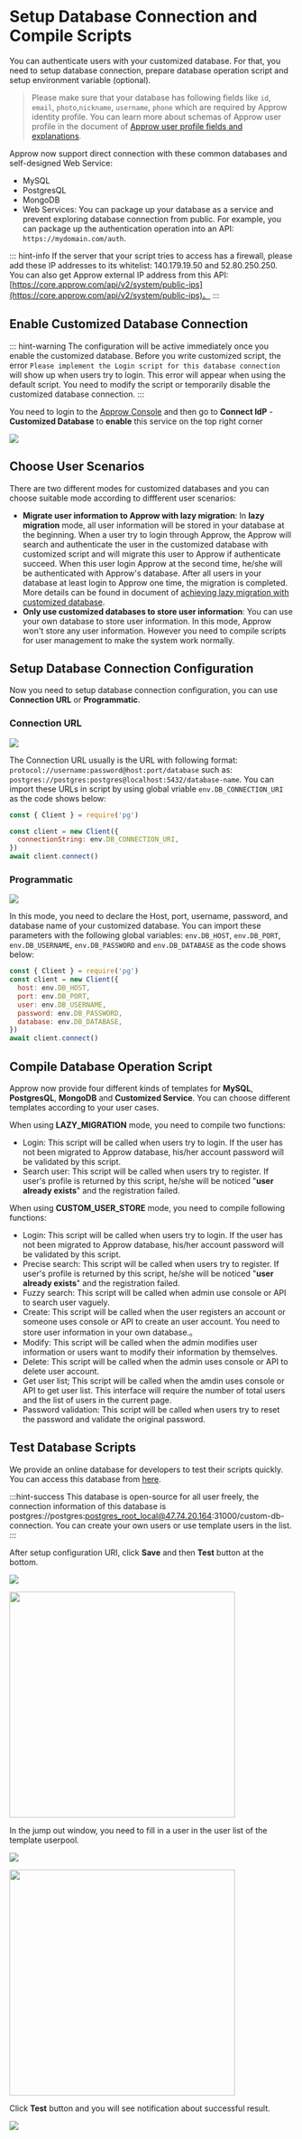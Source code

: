 # Setup Database Connection and Compile Scripts

<LastUpdated/>

<!-- ::: hint-warning
只有**企业版**用户能够使用连接自定义数据库功能，详情请见 [https://authing.cn/pricing](https://authing.cn/pricing)。如果你想试用，请联系 176-0250-2507 或 xuziqiang@authing.cn。
::: -->

You can authenticate users with your customized database. For that, you need to setup database connection, prepare database operation script and setup environment variable (optional).

> Please make sure that your database has following fields like `id`, `email`, `photo`,`nickname`, `username`, `phone` which are required by Approw identity profile. You can learn more about schemas of Approw user profile in the document of [Approw user profile fields and explanations](/en/guides/user/user-profile.md).

Approw now support direct connection with these common databases and self-designed Web Service:

- MySQL
- PostgresQL
- MongoDB
- Web Services: You can package up your database as a service and prevent exploring database connection from public. For example, you can package up the authentication operation into an API: `https://mydomain.com/auth`.

::: hint-info
If the server that your script tries to access has a firewall, please add these IP addresses to its whitelist: 140.179.19.50 and 52.80.250.250. You can also get Approw external IP address from this API:[https://core.approw.com/api/v2/system/public-ips](https://core.approw.com/api/v2/system/public-ips)。
:::

## Enable Customized Database Connection

::: hint-warning
The configuration will be active immediately once you enable the customized database. Before you write customized script, the error `Please implement the Login script for this database connection` will show up when users try to login. This error will appear when using the default script. You need to modify the script or temporarily disable the customized database connection.
:::

You need to login to the [Approw Console](https://console.approw.com/console/userpool) and then go to **Connect IdP** - **Customized Database** to **enable** this service on the top right corner

![](https://cdn.authing.cn/img/20210111180702.png)

## Choose User Scenarios

There are two different modes for customized databases and you can choose suitable mode according to diffferent user scenarios:

- **Migrate user information to Approw with lazy migration**: In **lazy migration** mode, all user information will be stored in your database at the beginning. When a user try to login through Approw, the Approw will search and authenticate the user in the customized database with customized script and will migrate this user to Approw if authenticate succeed. When this user login Approw at the second time, he/she will be authenticated with Approw's database. After all users in your database at least login to Approw one time, the migration is completed. More details can be found in document of [achieving lazy migration with customized database](/en/guides/database-connection/lazy-migration.md).
- **Only use customized databases to store user information**: You can use your own database to store user information. In this mode, Approw won't store any user information. However you need to compile scripts for user management to make the system work normally.

## Setup Database Connection Configuration

Now you need to setup database connection configuration, you can use **Connection URL** or **Programmatic**.

### Connection URL

![](https://cdn.authing.cn/blog/20201130162731.png)

The Connection URL usually is the URL with following format: `protocol://username:password@host:port/database` such as: `postgres://postgres:postgres@localhost:5432/database-name`. You can import these URLs in script by using global vriable `env.DB_CONNECTION_URI` as the code shows below:

```javascript
const { Client } = require('pg')

const client = new Client({
  connectionString: env.DB_CONNECTION_URI,
})
await client.connect()
```

### Programmatic

![](https://cdn.authing.cn/blog/20201130162823.png)

In this mode, you need to declare the Host, port, username, password, and database name of your customized database. You can import these parameters with the following global variables: `env.DB_HOST`, `env.DB_PORT`, `env.DB_USERNAME`, `env.DB_PASSWORD` and `env.DB_DATABASE` as the code shows below:

```javascript
const { Client } = require('pg')
const client = new Client({
  host: env.DB_HOST,
  port: env.DB_PORT,
  user: env.DB_USERNAME,
  password: env.DB_PASSWORD,
  database: env.DB_DATABASE,
})
await client.connect()
```

## Compile Database Operation Script

Approw now provide four different kinds of templates for **MySQL**, **PostgresQL**, **MongoDB** and **Customized Service**. You can choose different templates according to your user cases.

When using **LAZY_MIGRATION** mode, you need to compile two functions:

- Login: This script will be called when users try to login. If the user has not been migrated to Approw database, his/her account password will be validated by this script.
- Search user: This script will be called when users try to register. If user's profile is returned by this script, he/she will be noticed "**user already exists**" and the registration failed. 

When using **CUSTOM_USER_STORE** mode, you need to compile following functions:

- Login: This script will be called when users try to login. If the user has not been migrated to Approw database, his/her account password will be validated by this script.
- Precise search: This script will be called when users try to register. If user's profile is returned by this script, he/she will be noticed "**user already exists**" and the registration failed.
- Fuzzy search:  This script will be called when admin use console or API to search user vaguely.
- Create: This script will be called when the user registers an account or someone uses console or API to create an user account. You need to store user information in your own database.。
- Modify: This script will be called when the admin modifies user information or users want to modify their information by themselves.
- Delete: This script will be called when the admin uses console or API to delete user account.
- Get user list; This script will be called when the amdin uses console or API to get user list. This interface will require the number of total users and the list of users in the current page.
- Password validation: This script will be called when users try to reset the password and validate the original password.

<StackSelector snippet="script-template" selectLabel="Select one script" :order="['login', 'getUser', 'searchUser', 'createUser', 'updateUser', 'deleteUser', 'listUsers', 'validatePassword']"/>

## Test Database Scripts

We provide an online database for developers to test their scripts quickly. You can access this database from [here](https://db-connections.approw.com).

:::hint-success
This database is open-source for all user freely, the connection information of this database is postgres://postgres:postgres_root_local@47.74.20.164:31000/custom-db-connection. You can create your own users or use template users in the list.
:::

After setup configuration URI, click **Save** and then **Test** button at the bottom.

![](https://cdn.authing.cn/blog/20201130173258.png)

<img src="https://cdn.authing.cn/blog/20201130173519.png" height="400px" />

In the jump out window, you need to fill in a user in the user list of the template userpool.

![](https://cdn.authing.cn/blog/20201130173505.png)

<img src="https://cdn.authing.cn/blog/20201130174003.png" height="400px" />

Click **Test** button and you will see notification about successful result.

![](https://cdn.authing.cn/blog/20201130173939.png)
